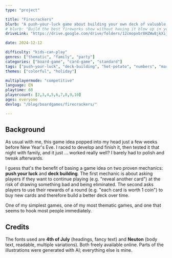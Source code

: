 ```yaml
---
type: "project"

title: "Firecrackers"
blurb: "A push-your-luck game about building your own deck of valuable fireworks, with the least chance of igniting the wrong one."
# blurb: "Build the best fireworks show without having it blow up in your face."
driveLink: "https://drive.google.com/drive/folders/12cmopxbr8HZWw8jkXijINkCd8wdTAPQs"

date: 2024-12-12

difficulty: "kids-can-play"
genres: ["thematic", "family", "party"]
categories: ["board-game", "card-game", "standard"]
tags: ["push-your-luck", "deck-building", "hot-potato", "numbers", "market"]
themes: ["colorful", "holiday"]

multiplayermode: "competitive"
language: EN
playtime: 60
playercount: [2,3,4,5,6,7,8,9,10]
ages: everyone
devlog: "/blog/boardgames/firecrackers/"

---
```


## Background

As usual with me, this game idea popped into my head just a few weeks before New Year's Eve. I raced to develop and finish it, then tested it that night with family, and it just ... worked really well? I barely had to polish and tweak afterwards.

I guess that's the benefit of basing a game idea on two proven mechanics: **push your luck** and **deck building**. The first mechanic is about asking players if they want to continue playing (e.g. "reveal another card") at the risk of drawing something bad and being eliminated. The second asks players to use their rewards of a round (e.g. "each card is worth 1 coin") to buy new cards and therefore build a better deck over time. 

One of my simplest games, one of my most thematic games, and one that seems to hook most people immediately.

## Credits

The fonts used are **4th of July** (headings, fancy text) and **Neuton** (body text, readable, multiple variations). Both freely available online. Parts of the illustrations were generated with AI; everything else is mine.